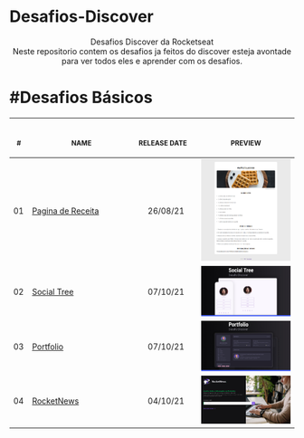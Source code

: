 # Desafios-Discover

<p align="center">
    Desafios Discover da Rocketseat <br>
    Neste repositorio contem os desafios ja feitos do discover esteja avontade para ver todos eles e aprender com os desafios.
    
<h1>#Desafios Básicos</h1>

   <table>
    <thead>
        <tr>
            <th align="center">
                <img width="20" height="1"> 
                <p>
                    <small>#</small>
                </p>
            </th>
            <th align="center">
                <img width="300" height="1"> 
                <p> 
                    <small>
                        NAME
                    </small>
                </p>
            </th>
            <th align="left">
                <img width="140" height="1">
                <p align="left"> 
                    <small>
                    RELEASE DATE
                    </small>
                </p>
            </th>
            <th align="center">
                <img width="201" height="1">
                <p align="center"> 
                    <small>
                    PREVIEW
                    </small>
                </p>
            </th>
        </tr>
    </thead>
    <tbody>
        <tr>
            <td>01</td>
            <td><a href="desafios-basicos/01-desafio-piloto-pagina-de-receita">Pagina de Receita</a></td>
            <td align="center">26/08/21</td>
            <td align="center">
            <a href="desafios-basicos/01-desafio-piloto-pagina-de-receita"><img width="300px" src="desafios-basicos/01-desafio-piloto-pagina-de-receita/.github/preview.png" /></a></td>
        </tr>
        <tr>
            <td>02</td>
            <td><a href="desafios-basicos/02-desafio-social-tree">Social Tree</a></td>
            <td align="center">07/10/21</td>
            <td align="center">
            <a href="desafios-basicos/02-desafio-social-tree"><img width="300px" src="desafios-basicos/02-desafio-social-tree/.github/preview.jpg" /></a></td>
        </tr>
        <tr>
            <td>03</td>
            <td><a href="desafios-basicos/03-desafio-portfolio">Portfolio</a></td>
            <td align="center">07/10/21</td>
            <td align="center">
            <a href="desafios-basicos/03-desafio-portfolio"><img width="300px" src="desafios-basicos/03-desafio-portfolio/.github/preview.jpg" /></a></td>
        </tr>
        <tr>
            <td>04</td>
            <td><a href="desafios-basicos/04-desafio-rocketnews">RocketNews</a></td>
            <td align="center">04/10/21</td>
            <td align="center">
            <a href="desafios-basicos/04-desafio-rocketnews"><img width="300px" src="desafios-basicos/04-desafio-rocketnews/.github/preview.jpg" /></a></td>
        </tr>
    </tbody>
</table></p>

